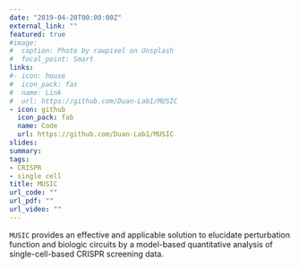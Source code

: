 ```yaml
---
date: "2019-04-20T00:00:00Z"
external_link: ""
featured: true
#image:
#  caption: Photo by rawpixel on Unsplash
#  focal_point: Smart
links:
#- icon: house
#  icon_pack: fas
#  name: Link
#  url: https://github.com/Duan-Lab1/MUSIC
- icon: github
  icon_pack: fab
  name: Code
  url: https://github.com/Duan-Lab1/MUSIC
slides: 
summary:
tags:
- CRISPR
- single cell
title: MUSIC
url_code: ""
url_pdf: ""
url_video: ""
---
```


`MUSIC` provides an effective and applicable solution to elucidate perturbation function and biologic circuits by a model-based quantitative analysis of single-cell-based CRISPR screening data.